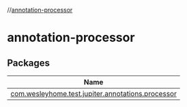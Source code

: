 //[annotation-processor](index.md)

# annotation-processor

## Packages

| Name |
|---|
| [com.wesleyhome.test.jupiter.annotations.processor](annotation-processor/com.wesleyhome.test.jupiter.annotations.processor/index.md) |
